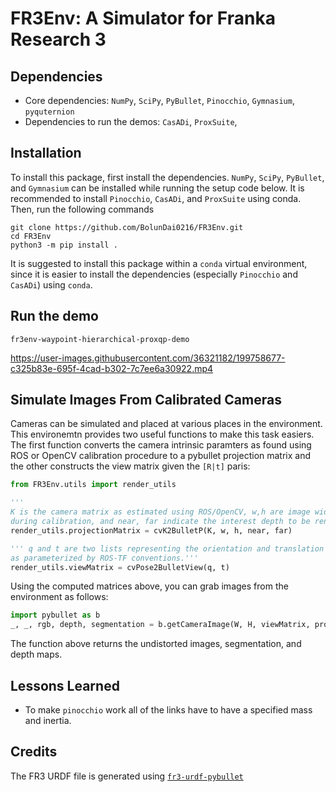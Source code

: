 # FR3Env: A Simulator for Franka Research 3

## Dependencies

- Core dependencies: `NumPy`, `SciPy`, `PyBullet`, `Pinocchio`, `Gymnasium`, `pyquternion`
- Dependencies to run the demos: `CasADi`, `ProxSuite`, 

## Installation

To install this package, first install the dependencies. `NumPy`, `SciPy`, `PyBullet`, and `Gymnasium` can be installed while running the setup code below. It is recommended to install `Pinocchio`, `CasADi`, and `ProxSuite` using conda. Then, run the following commands

```console
git clone https://github.com/BolunDai0216/FR3Env.git
cd FR3Env
python3 -m pip install .
```

It is suggested to install this package within a `conda` virtual environment, since it is easier to install the dependencies (especially `Pinocchio` and `CasADi`) using `conda`.

## Run the demo

```console
fr3env-waypoint-hierarchical-proxqp-demo
```

https://user-images.githubusercontent.com/36321182/199758677-c325b83e-695f-4cad-b302-7c7ee6a30922.mp4

## Simulate Images From Calibrated Cameras

Cameras can be simulated and placed at various places in the environment. This environemtn provides two useful functions to make this task easiers. The first function converts the camera intrinsic paramters as found using ROS or OpenCV calibration procedure to a pybullet projection matrix and the other constructs the view matrix given the `[R|t]` paris:

``` python
from FR3Env.utils import render_utils

'''
K is the camera matrix as estimated using ROS/OpenCV, w,h are image width and height 
during calibration, and near, far indicate the interest depth to be rendered''' 
render_utils.projectionMatrix = cvK2BulletP(K, w, h, near, far)

''' q and t are two lists representing the orientation and translation 
as parameterized by ROS-TF conventions.'''
render_utils.viewMatrix = cvPose2BulletView(q, t)
```

Using the computed matrices above, you can grab images from the environment as follows:

``` python
import pybullet as b
_, _, rgb, depth, segmentation = b.getCameraImage(W, H, viewMatrix, projectionMatrix, shadow = True)
```
The function above returns the undistorted images, segmentation, and depth maps. 

## Lessons Learned

- To make `pinocchio` work all of the links have to have a specified mass and inertia.

## Credits

The FR3 URDF file is generated using [`fr3-urdf-pybullet`](https://github.com/RumailM/fr3-urdf-pybullet)
